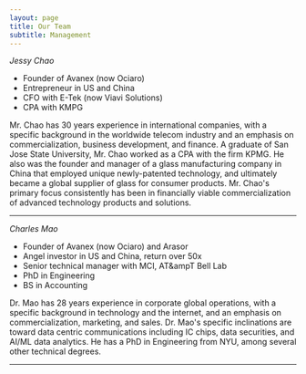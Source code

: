 ```yaml
---
layout: page
title: Our Team
subtitle: Management
---
```


*Jessy Chao*
* Founder of Avanex (now Ociaro)
* Entrepreneur in US and China
* CFO with E-Tek (now Viavi Solutions)
* CPA with KMPG

Mr. Chao has 30 years experience in international companies, with a specific background in the worldwide telecom industry and an emphasis on commercialization, business development, and finance. A graduate of San Jose State University, Mr. Chao worked as a CPA with the firm KPMG. He also was the founder and manager of a glass manufacturing company in China that employed unique newly-patented technology, and ultimately became a global supplier of glass for consumer products. Mr. Chao's primary focus consistently has been in financially viable commercialization of advanced technology products and solutions.
____
*Charles Mao*
* Founder of Avanex (now Ociaro) and Arasor
* Angel investor in US and China, return over 50x
* Senior technical manager with MCI, AT&ampT Bell Lab
* PhD in Engineering
* BS in Accounting

Dr. Mao has 28 years experience in corporate global operations, with a specific background in technology and the internet, and an emphasis on commercialization, marketing, and sales. Dr. Mao's specific inclinations are toward data centric communications including IC chips, data securities, and AI/ML data analytics. He has a PhD in Engineering from NYU, among several other technical degrees.
____